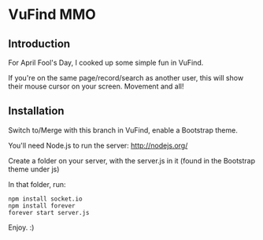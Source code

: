 VuFind MMO
==========

Introduction
------------

For April Fool's Day, I cooked up some simple fun in VuFind.

If you're on the same page/record/search as another user, this will show their mouse cursor on your screen. Movement and all!

Installation
------------
Switch to/Merge with this branch in VuFind, enable a Bootstrap theme.

You'll need Node.js to run the server: http://nodejs.org/

Create a folder on your server, with the server.js in it (found in the Bootstrap theme under js)

In that folder, run:

	npm install socket.io
	npm install forever
	forever start server.js

Enjoy. :)